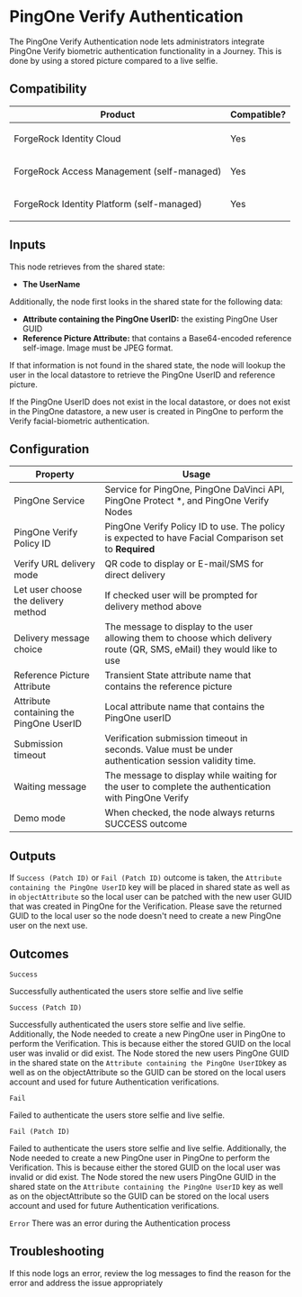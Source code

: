 # PingOne Verify Authentication

The PingOne Verify Authentication node lets administrators integrate PingOne Verify biometric authentication
functionality in a Journey.  This is done by using a stored picture compared to a live selfie.

## Compatibility

<table>
  <colgroup>
    <col>
    <col>
  </colgroup>
  <thead>
  <tr>
    <th>Product</th>
    <th>Compatible?</th>
  </tr>
  </thead>
  <tbody>
  <tr>
    <td><p>ForgeRock Identity Cloud</p></td>
    <td><p><span>Yes</span></p></td>
  </tr>
  <tr>
    <td><p>ForgeRock Access Management (self-managed)</p></td>
    <td><p><span>Yes</span></p></td>
  </tr>
  <tr>
    <td><p>ForgeRock Identity Platform (self-managed)</p></td>
    <td><p><span>Yes</span></p></td>
  </tr>
  </tbody>
</table>

## Inputs

This node retrieves from the shared state:
* **The UserName**

Additionally, the node first looks in the shared state for the following data:
* **Attribute containing the PingOne UserID:**  the existing PingOne User GUID
* **Reference Picture Attribute:** that contains a Base64-encoded reference self-image. Image must be JPEG format.

If that information is not found in the shared state, the node will lookup the user in the local datastore to retrieve
the PingOne UserID and reference picture.

If the PingOne UserID does not exist in the local datastore, or does not exist in the PingOne datastore, a new user is
created in PingOne to perform the Verify facial-biometric authentication.

## Configuration

<table>
  <thead>
  <th>Property</th>
  <th>Usage</th>
  </thead>

  <tr>
    <td>PingOne Service</td>
    <td>Service for PingOne, PingOne DaVinci API, PingOne Protect *, and PingOne Verify Nodes</td>
  </tr>
  <tr>
    <td>PingOne Verify Policy ID</td>
    <td>PingOne Verify Policy ID to use.  The policy is expected to have Facial Comparison set to <b>Required</b></td>
  </tr>
  <tr>
    <td>Verify URL delivery mode</td>
    <td>QR code to display or E-mail/SMS for direct delivery</td>
  </tr>
  <tr>
    <td>Let user choose the delivery method</td>
    <td>If checked user will be prompted for delivery method above
    </td>
  </tr>
  <tr>
    <td>Delivery message choice</td>
    <td>The message to display to the user allowing them to choose which delivery route (QR, SMS, eMail) they would like
      to use
    </td>
  </tr>
  <tr>
    <td>Reference Picture Attribute</td>
    <td>Transient State attribute name that contains the reference picture</td>
  </tr>
  <tr>
    <td>Attribute containing the PingOne UserID</td>
    <td>Local attribute name that contains the PingOne userID</td>
  </tr>
  <tr>
    <td>Submission timeout</td>
    <td>Verification submission timeout in seconds. Value must be under authentication session validity time.</td>
  </tr>
  <tr>
    <td>Waiting message</td>
    <td>The message to display while waiting for the user to complete the authentication with PingOne Verify
    </td>
  </tr>
  <tr>
    <td>Demo mode</td>
    <td>When checked, the node always returns SUCCESS outcome</td>
  </tr>

</table>

## Outputs

If `Success (Patch ID)` or `Fail (Patch ID)` outcome is taken, the `Attribute containing the PingOne UserID` key will be
placed in shared state as well as in `objectAttribute` so the local user can be patched with the new user GUID that was
created in PingOne for the Verification.  Please save the returned GUID to the local user so the node doesn't need to
create a new PingOne user on the next use.


## Outcomes

`Success`

Successfully authenticated the users store selfie and live selfie

`Success (Patch ID)`

Successfully authenticated the users store selfie and live selfie.  Additionally, the Node needed to create a new
PingOne user in PingOne to perform the Verification. This is because either the stored GUID on the local user was
invalid or did exist. The Node stored the new users PingOne GUID in the shared state on the `Attribute containing the
PingOne UserID`key as well as on the objectAttribute so the GUID can be stored on the local users account and used for
future Authentication verifications.

`Fail`

Failed to authenticate the users store selfie and live selfie.

`Fail (Patch ID)`

Failed to authenticate the users store selfie and live selfie.  Additionally, the Node needed to create a new PingOne
user in PingOne to perform the Verification. This is because either the stored GUID on the local user was invalid or did
exist. The Node stored the new users PingOne GUID in the shared state on the `Attribute containing the PingOne UserID`
key as well as on the objectAttribute so the GUID can be stored on the local users account and used for future
Authentication verifications.

`Error`
There was an error during the Authentication process

## Troubleshooting


If this node logs an error, review the log messages to find the reason for the error and address the issue appropriately
